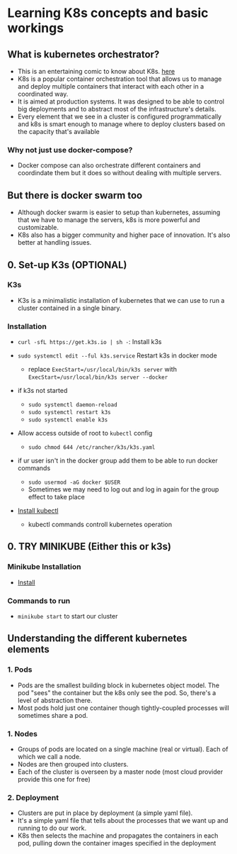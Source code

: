 # Learning K8s concepts and basic workings

## What is kubernetes orchestrator?

- This is an entertaining comic to know about K8s. [here](https://cloud.google.com/kubernetes-engine/kubernetes-comic/)
- K8s is a popular container orchestration tool that allows us to manage and deploy multiple containers that interact with each other in a coordinated way.
- It is aimed at production systems. It was designed to be able to control big deployments and to abstract most of the infrastructure's details.
- Every element that we see in a cluster is configured programmatically and k8s is smart enough to manage where to  deploy clusters based on the capacity that's available

### Why not just use docker-compose?

- Docker compose can also orchestrate different containers and coordindate them but it does so without dealing with multiple servers.

## But there is docker swarm too

- Although docker swarm is easier to setup than kubernetes, assuming that we have to manage the servers, k8s is more powerful and customizable.
- K8s also has a bigger community and higher pace of innovation. It's also better at handling issues.

## 0. Set-up K3s (OPTIONAL)

### K3s

- K3s is a minimalistic installation of kubernetes that we can use to run a cluster contained in a single binary.

### Installation

- `curl -sfL https://get.k3s.io | sh -`: Install k3s

- `sudo systemctl edit --ful k3s.service` Restart k3s in docker mode
  - replace `ExecStart=/usr/local/bin/k3s server` with `ExecStart=/usr/local/bin/k3s server --docker`

- if k3s not started
  - `sudo systemctl daemon-reload`
  - `sudo systemctl restart k3s`
  - `sudo systemctl enable k3s`

- Allow access outside of root to `kubectl` config
  - `sudo chmod 644 /etc/rancher/k3s/k3s.yaml`

- if ur user isn't in the docker group add them to be able to run docker commands
  - `sudo usermod -aG docker $USER`
  - Sometimes we may need to log out and log in again for the group effect to take place

- [Install kubectl](https://kubernetes.io/docs/tasks/tools/)
  - kubectl commands controll kubernetes operation

## 0. TRY MINIKUBE (Either this or k3s)

### Minikube Installation

- [Install](https://minikube.sigs.k8s.io/docs/start/)

### Commands to run

- `minikube start` to start our cluster

## Understanding the different kubernetes elements

### 1. Pods

- Pods are the smallest building block in kubernetes object model. The pod "sees" the container but the k8s only see the pod. So, there's a level of abstraction there.
- Most pods hold just one container though tightly-coupled processes will sometimes share a pod.

### 1. Nodes

- Groups of pods are located on a single machine (real or virtual). Each of which we call a node.
- Nodes are then grouped into clusters.
- Each of the cluster is overseen by a master node (most cloud provider provide this one for free)

### 2. Deployment

- Clusters are put in place by deployment (a simple yaml file).
- It's a simple yaml file that tells about the processes that we want up and running to do our work.
- K8s then selects the machine and propagates the containers in each pod, pulling down the container images specified in the deployment
